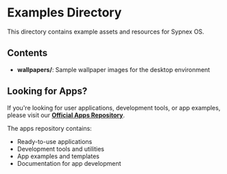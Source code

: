 # Examples Directory

This directory contains example assets and resources for Sypnex OS.

## Contents

- **wallpapers/**: Sample wallpaper images for the desktop environment

## Looking for Apps?

If you're looking for user applications, development tools, or app examples, please visit our **[Official Apps Repository](https://github.com/Sypnex-LLC/sypnex-os-apps)**.

The apps repository contains:
- Ready-to-use applications
- Development tools and utilities  
- App examples and templates
- Documentation for app development
